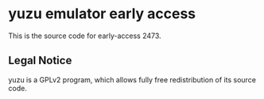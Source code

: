 yuzu emulator early access
=============

This is the source code for early-access 2473.

## Legal Notice

yuzu is a GPLv2 program, which allows fully free redistribution of its source code.